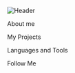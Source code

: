 ![Header](https://github.com/whiteblackswan/whiteblackswan/blob/main/assets/image-asset.gif)


About me


My Projects



Languages and Tools


Follow Me


